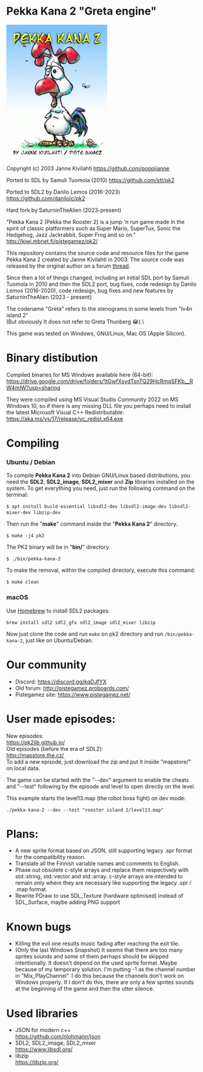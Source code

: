 # Pekka Kana 2 "Greta engine"

![pekka](res/gfx/manual/pekka.png?raw=true)

Copyright (c) 2003 Janne Kivilahti
https://github.com/poppijanne

Ported to SDL by Samuli Tuomola (2010)
https://github.com/stt/pk2

Ported to SDL2 by Danilo Lemos (2016-2023)
https://github.com/danilolc/pk2

Hard fork by SaturninTheAlien (2023-present)

"Pekka Kana 2 (Pekka the Rooster 2) is a jump 'n run game made in the spirit of classic platformers such as Super Mario, SuperTux, Sonic the Hedgehog, Jazz Jackrabbit, Super Frog and so on."
http://kiwi.mbnet.fi/pistegamez/pk2/

This repository contains the source code and resource files for the game Pekka Kana 2 created by Janne Kivilahti in 2003.
The source code was released by the original author on a forum
[thread](http://pistegamez.proboards.com/thread/543/level-editor-source-codes-available).

Since then a lot of things changed, including an initial SDL port by Samuli Tuomola in 2010 and then the SDL2 port, bug fixes,
code redesign by Danilo Lemos (2016-2020),
code redesign, bug fixes and new features by SaturninTheAlien (2023 - present)

The codename "Greta" refers to the stenograms in some levels from "Iv4n island 2"\
(But obviously It does not refer to Greta Thunberg 😂).\

This game was tested on Windows, GNU/Linux, Mac OS (Apple Silicon).

# Binary distibution
Compiled binaries for MS Windows available here (64-bit):\
https://drive.google.com/drive/folders/1tGwfXsvdTsnTQ29HcRmqSFKb__RW4mIW?usp=sharing 

They were compiled using MS Visual Studio Community 2022 on MS Windows 10,
so if there is any missing DLL file you perhaps need to install the latest Microsoft Visual C++ Redistributable:\
https://aka.ms/vs/17/release/vc_redist.x64.exe

# Compiling

### Ubuntu / Debian
To compile **Pekka Kana 2** into Debian GNU/Linux based distributions,
you need the **SDL2**, **SDL2_image**, **SDL2_mixer** and **Zip** libraries installed on
the system. To get everything you need, just run the following command on the terminal:

    $ apt install build-essential libsdl2-dev libsdl2-image-dev libsdl2-mixer-dev libzip-dev

Then run the "**make**" command inside the "**Pekka Kana 2**" directory.

    $ make -j4 pk2

The PK2 binary will be in "**bin/**" directory.

    $ ./bin/pekka-kana-2

To make the removal, within the compiled directory, execute this command:

    $ make clean

### macOS
Use [Homebrew](https://brew.sh/) to install SDL2 packages:
```
brew install sdl2 sdl2_gfx sdl2_image sdl2_mixer libzip
```
Now just clone the code and run `make` on pk2 directory and run `/bin/pekka-kana-2`, just like on Ubuntu/Debian.

# Our community
* Discord: https://discord.gg/kqDJfYX
* Old forum: http://pistegamez.proboards.com/
* Pistegamez site: https://www.pistegamez.net/

# User made episodes:
New episodes:\
https://pk2lib.github.io/ \
Old episodes (before the era of SDL2):\
http://mapstore.the.cz/ \
To add a new episode, just download the zip and put it inside "mapstore/" on local data.

The game can be started with the "--dev" argument to enable the
cheats and "--test" following by the episode and level to
open directly on the level.

This example starts the level13.map (the robot boss fight) on dev mode:
```
./pekka-kana-2 --dev --test "rooster island 2/level13.map"
```
# Plans:
* A new sprite format based on JSON, still supporting legacy .spr format for the compatibility reason.
* Translate all the Finnish variable names and comments to English.
* Phase out obsolete c-style arrays and replace them respectively with std::string, std::vector and std::array. c-style arrays are intended to remain only where they are necessary like supporting the legacy .spr / .map format.
* Rewrite PDraw to use SDL_Texture (hardware optimised) instead of SDL_Surface, maybe adding PNG support

# Known bugs
* Killing the evil one results music fading after reaching the exit tile.
* (Only the last Windows Snapshot) It seems that there are too many sprites sounds and some of them perhaps should be skipped intentionally.
It doesn't depend on the used sprite format.
Maybe because of my temporary solution. I'm putting -1 as the channel number in "Mix_PlayChannel".
I do this because the channels don't work on Windows properly. If I don't do this, there are only a few sprites sounds at the beginning of the game and then the utter silence.

# Used libraries
* JSON for modern c++\
https://github.com/nlohmann/json
* SDL2, SDL2_image, SDL2_mixer\
https://www.libsdl.org/
* libzip\
https://libzip.org/
